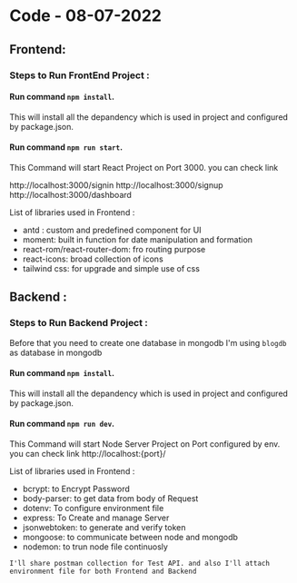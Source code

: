 # Code - 08-07-2022


## Frontend: 

### Steps to Run FrontEnd Project : 

#### Run command ```npm install```.

This will install all the depandency which is used in project and configured by package.json.

#### Run command ```npm run start```.

This Command will start React Project on Port 3000.
you can check link 

http://localhost:3000/signin
http://localhost:3000/signup
http://localhost:3000/dashboard

List of libraries used in Frontend :

- antd : custom and predefined component for UI
- moment: built in function for date manipulation and formation
- react-rom/react-router-dom: fro routing purpose
- react-icons: broad collection of icons
- tailwind css: for upgrade and simple use of css

## Backend : 

### Steps to Run Backend Project : 

Before that you need to create one database in mongodb
I'm using ```blogdb``` as database in mongodb

#### Run command ```npm install```.

This will install all the depandency which is used in project and configured by package.json.

#### Run command ```npm run dev```.

This Command will start Node Server Project on Port configured by env.
you can check link http://localhost:{port}/

List of libraries used in Frontend :

- bcrypt: to Encrypt Password
- body-parser: to get data from body of Request
- dotenv: To configure environment file
- express:  To Create and manage Server
- jsonwebtoken: to generate and verify token 
- mongoose: to communicate between node and mongodb
- nodemon: to trun node file continuosly

```
I'll share postman collection for Test API. and also I'll attach environment file for both Frontend and Backend
```

